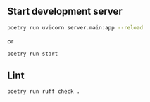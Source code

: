 
## Start development server
```bash
poetry run uvicorn server.main:app --reload
```

or 

```bash
poetry run start
```

## Lint
```bash
poetry run ruff check .
```